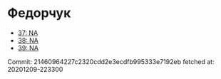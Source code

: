 # Федорчук
- [37: NA](37.md)
- [38: NA](38.md)
- [39: NA](39.md)

Commit: 21460964227c2320cdd2e3ecdfb995333e7192eb
 fetched at: 20201209-223300
